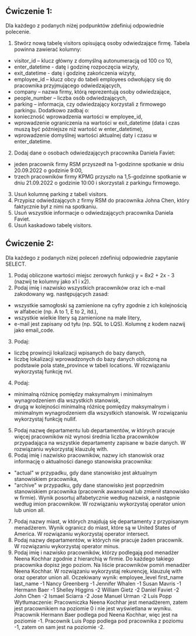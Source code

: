 ## Ćwiczenie 1:
Dla każdego z podanych niżej podpunktów zdefiniuj odpowiednie polecenie. 

1. Stwórz nową tabelę visitors opisującą osoby odwiedzające firmę. Tabela powinna zawierać kolumny:
- visitor_id – klucz główny z domyślną autonumeracją od 100 co 10,
- enter_datetime - datę i godzinę rozpoczęcia wizyty,
- exit_datetime - datę i godzinę zakończenia wizyty,
- employee_id – klucz obcy do tabeli employees odwołujący się do pracownika przyjmującego odwiedzających,
- company – nazwa firmy, którą reprezentują osoby odwiedzające,
- people_number – liczba osób odwiedzających,
- parking – informacja, czy odwiedzający korzystali z firmowego parkingu.
Dodatkowo zadbaj o:
- konieczność wprowadzenia wartości w employee_id,
- wprowadzenie ograniczenia na wartości w exit_datetime (data i czas muszą być późniejsze niż wartość w enter_datetime),
- wprowadzenie domyślnej wartości aktualnej daty i czasu w enter_datetime.
2. Dodaj dane o osobach odwiedzających pracownika Daniela Faviet:
- jeden pracownik firmy RSM przyszedł na 1-godzinne spotkanie w dniu 20.09.2022 o godzinie 9:00,
- trzech pracowników firmy KPMG przyszło na 1,5-godzinne spotkanie w dniu 21.09.2022 o godzinie 10:00 i skorzystali z parkingu firmowego.
3. Usuń kolumnę parking z tabeli visitors.
4. Przypisz odwiedzających z firmy RSM do pracownika Johna Chen, który faktycznie był z nimi na spotkaniu.
5. Usuń wszystkie informacje o odwiedzających pracownika Daniela Faviet. 
6. Usuń kaskadowo tabelę visitors. 
## Ćwiczenie 2:
Dla każdego z podanych niżej poleceń zdefiniuj odpowiednie zapytanie SELECT. 

1. Podaj obliczone wartości miejsc zerowych funkcji y = 8x2 + 2x - 3 (nazwij te kolumny jako x1 i x2).
2. Podaj imię i nazwisko wszystkich pracowników oraz ich e-mail zakodowany wg. następujących zasad:
- wszystkie samogłoski są zamienione na cyfry zgodnie z ich kolejnością w alfabecie (np. A to 1, E to 2, itd.),
- wszystkie wielkie litery są zamienione na małe litery,
- e-mail jest zapisany od tyłu (np. SQL to LQS).
Kolumnę z kodem nazwij jako email_code.
3. Podaj:
- liczbę prowincji lokalizacji wpisanych do bazy danych,
- liczbę lokalizacji wprowadzonych do bazy danych obliczoną na podstawie pola state_province w tabeli locations.
W rozwiązaniu wykorzystaj funkcję nvl.
4. Podaj:
- minimalną różnicę pomiędzy maksymalnym i minimalnym wynagrodzeniem dla wszystkich stanowisk,
- drugą w kolejności minimalną różnicę pomiędzy maksymalnym i minimalnym wynagrodzeniem dla wszystkich stanowisk.
W rozwiązaniu wykorzystaj funkcję nullif.
5. Podaj nazwę departamentu lub departamentów, w których pracuje więcej pracowników niż wynosi średnia liczba pracowników przypadająca na wszystkie departamenty zapisane w bazie danych. W rozwiązaniu wykorzystaj klauzulę with.
6. Podaj imię i nazwisko pracowników, nazwy ich stanowisk oraz informację o aktualności danego stanowiska pracownika:
- "actual" w przypadku, gdy dane stanowisko jest aktualnym stanowiskiem pracownika,
- "archive" w przypadku, gdy dane stanowisko jest poprzednim stanowiskiem pracownika (pracownik awansował lub zmienił stanowisko w firmie).
Wynik posortuj alfabetycznie według nazwisk, a następnie według imion pracowników. W rozwiązaniu wykorzystaj operator union lub union all.
7. Podaj nazwy miast, w których znajdują się departamenty z przypisanym menadżerem. Wynik ogranicz do miast, które są w United States of America. W rozwiązaniu wykorzystaj operator intersect.
8. Podaj nazwy departamentów, w których nie pracuje żaden pracownik. W rozwiązaniu wykorzystaj operator minus.
9. Podaj imię i nazwisko pracowników, którzy podlegają pod menadżer Neena Kochhar zgodnie z hierarchią w firmie. Do każdego takiego pracownika dopisz jego poziom. Na liście pracowników pomiń menadżer Neena Kochhar. W rozwiązaniu wykorzystaj rekurencję, klauzulę with oraz operator union all.
Oczekiwany wynik:
employee_level   first_name       last_name
-1               Nancy            Greenberg
-1               Jennifer         Whalen
-1               Susan            Mavris
-1               Hermann          Baer
-1               Shelley          Higgins
-2               William          Gietz
-2               Daniel           Faviet
-2               John             Chen
-2               Ismael           Sciarra
-2               Jose Manuel      Urman
-2               Luis             Popp
Wytłumaczenie:
Pracowniczka Neena Kochhar jest menadżerem, zatem jest pracownikiem na poziomie 0 i nie jest wyświetlana w wyniku. Pracownik Hermann Baer podlega pod Neena Kochhar, więc jest na poziomie -1. Pracownik Luis Popp podlega pod pracownika z poziomu -1, zatem on sam jest na poziomie -2.
